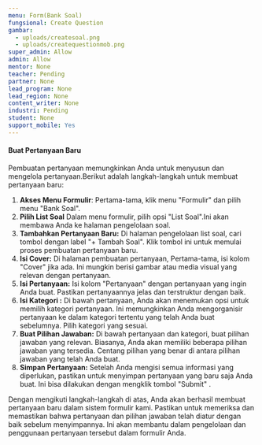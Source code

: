```yaml
---
menu: Form(Bank Soal)
fungsional: Create Question
gambar:
  - uploads/createsoal.png
  - uploads/createquestionmob.png
super_admin: Allow
admin: Allow
mentor: None
teacher: Pending
partner: None
lead_program: None
lead_region: None
content_writer: None
industri: Pending
student: None
support_mobile: Yes
---
```

#### Buat Pertanyaan Baru

Pembuatan pertanyaan memungkinkan Anda untuk menyusun dan mengelola pertanyaan.Berikut adalah langkah-langkah untuk membuat pertanyaan baru:

1. **Akses Menu Formulir**: Pertama-tama, klik menu "Formulir" dan pilih menu "Bank Soal".
2. **Pilih List Soal** Dalam menu formulir, pilih opsi "List Soal".Ini akan membawa Anda ke halaman pengelolaan soal.  
3. **Tambahkan Pertanyaan Baru:** Di halaman pengelolaan list soal, cari tombol dengan label "+ Tambah Soal". Klik tombol ini untuk memulai proses pembuatan pertanyaan baru. 
4. **Isi Cover:** Di halaman pembuatan pertanyaan, Pertama-tama, isi kolom "Cover" jika ada. Ini mungkin berisi gambar atau media visual yang relevan dengan pertanyaan.
5. **Isi Pertanyaan:** Isi kolom "Pertanyaan" dengan pertanyaan yang ingin Anda buat. Pastikan pertanyaannya jelas dan terstruktur dengan baik.
6. **Isi Kategori :** Di bawah pertanyaan, Anda akan menemukan opsi untuk memilih kategori pertanyaan. Ini memungkinkan Anda mengorganisir pertanyaan ke dalam kategori tertentu yang telah Anda buat sebelumnya. Pilih kategori yang sesuai.
7. **Buat Pilihan Jawaban:** Di bawah pertanyaan dan kategori, buat pilihan jawaban yang relevan. Biasanya, Anda akan memiliki beberapa pilihan jawaban yang tersedia. Centang pilihan yang benar di antara pilihan jawaban yang telah Anda buat.
8. **Simpan Pertanyaan:** Setelah Anda mengisi semua informasi yang diperlukan, pastikan untuk menyimpan pertanyaan yang baru saja Anda buat. Ini bisa dilakukan dengan mengklik tombol  "Submit" .

Dengan mengikuti langkah-langkah di atas, Anda akan berhasil membuat pertanyaan baru dalam sistem formulir kami. Pastikan untuk memeriksa dan memastikan bahwa pertanyaan dan pilihan jawaban telah diatur dengan baik sebelum menyimpannya. Ini akan membantu dalam pengelolaan dan penggunaan pertanyaan tersebut dalam formulir Anda.